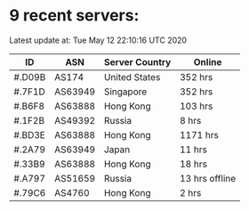 # 9 recent servers:

Latest update at: Tue May 12 22:10:16 UTC 2020

| ID | ASN | Server Country | Online |
| -- | --- | -------------- | ------ |
| #.D09B | AS174 | United States | 352 hrs |
| #.7F1D | AS63949 | Singapore | 352 hrs |
| #.B6F8 | AS63888 | Hong Kong | 103 hrs |
| #.1F2B | AS49392 | Russia | 8 hrs |
| #.BD3E | AS63888 | Hong Kong | 1171 hrs |
| #.2A79 | AS63949 | Japan | 11 hrs |
| #.33B9 | AS63888 | Hong Kong | 18 hrs |
| #.A797 | AS51659 | Russia | 13 hrs offline |
| #.79C6 | AS4760 | Hong Kong | 2 hrs |

